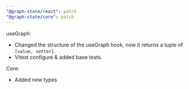 ```yaml
---
"@graph-state/react": patch
"@graph-state/core": patch
---
```


useGraph:
- Changed the structure of the useGraph hook, now it returns a tuple of `[value, setter]`.
- Vitest configure & added base tests.

Core:
- Added new types
